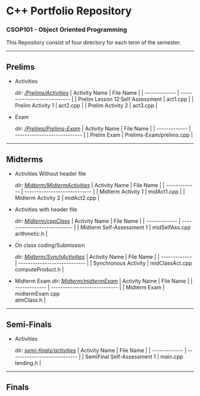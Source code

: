 
# C++ Portfolio Repository

### CSOP101 - Object Oriented Programming

This Repository consist of four directory for each term of the semester.

--- 

## Prelims
- Activities

    *dir: [/Prelims/Activities](./Prelims/Activities)*
    | Activity Name | File Name                    |
    | ------------- | ---------------------------- |
    | Prelim Lesson 12:Self Assessment | act1.cpp  |
    | Prelim Activity 1 | act2.cpp                 |
    | Prelim Activity 2 | act3.cpp                 |
- Exam

    *dir: [/Prelims/Prelims-Exam](./Prelims/Prelims-Exam)*
    | Activity Name | File Name                    |
    | ------------- | ---------------------------- |
    | Prelim Exam       | Prelims-Exam/prelims.cpp |

---

## Midterms
- Activities Without header file
    
    *dir: [Midterm/MidtermActivities](./Midterm/MidtermActivities)*
    | Activity Name | File Name                    |
    | ------------- | ---------------------------- |
    | Midterm Activity 1 | midAct1.cpp |
    | Midterm Activity 2 | midAct2.cpp |
- Activities with header file

    *dir: [Midterm/cppClass](./Midterm/cppClass)*
    | Activity Name | File Name                    |
    | ------------- | ---------------------------- |
    | Midterm Self-Assessment 1 | midSelfAss.cpp <br>arithmetic.h |
- On class coding/Submission
    
    *dir: [Midterm/SynchActivities](./Midterm/SynchActivities)*
    | Activity Name | File Name                    |
    | ------------- | ---------------------------- |
    | Synchronous Activity | midClassAct.cpp <br>computeProduct.h |
    
- Midterm Exam
    *dir: [Midterm/midtermExam](./Midterm/midtermExam)*
    | Activity Name | File Name                    |
    | ------------- | ---------------------------- |
    | Midterm Exam  | midtermExam.cpp <br> atmClass.h |

---

## Semi-Finals
- Activities

    *dir: [semi-finals/activities](./semi-finals/activities)*
    | Activity Name | File Name                    |
    | ------------- | ---------------------------- |
    | SemiFinal Self-Assessment 1 | main.cpp <br>lending.h |

---

## Finals
